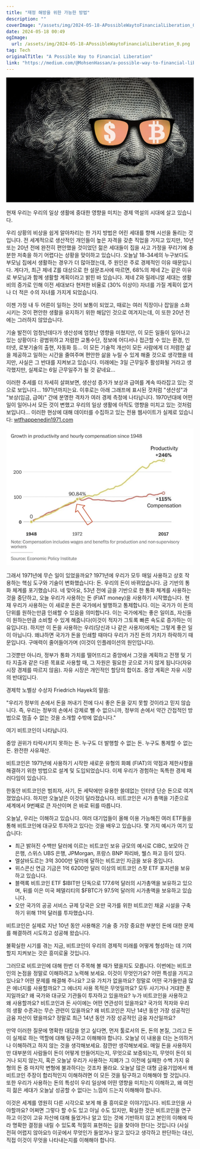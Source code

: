 ```yaml
---
title: "재정 해방을 위한 가능한 방법"
description: ""
coverImage: "/assets/img/2024-05-18-APossibleWaytoFinancialLiberation_0.png"
date: 2024-05-18 00:49
ogImage: 
  url: /assets/img/2024-05-18-APossibleWaytoFinancialLiberation_0.png
tag: Tech
originalTitle: "A Possible Way to Financial Liberation"
link: "https://medium.com/@MohsenHassan/a-possible-way-to-financial-liberation-259c93c67589"
---
```



![A Possible Way to Financial Liberation](/assets/img/2024-05-18-APossibleWaytoFinancialLiberation_0.png)

현재 우리는 우리의 일상 생활에 중대한 영향을 미치는 경제 역설의 시대에 살고 있습니다.

우리 상황의 비상을 쉽게 알아차리는 한 가지 방법은 어린 세대를 향해 시선을 돌리는 것입니다. 전 세계적으로 생산적인 개인들이 높은 자격을 갖춘 직업을 가지고 있지만, 10년 또는 20년 전에 완전히 편안했을 것이었던 젊은 세대들이 집을 사고 가정을 꾸리기에 충분한 저축을 하기 어렵다는 상황을 맞이하고 있습니다. 오늘날 18-34세의 누구보다도 부모님 집에서 생활하는 경우가 더 많아졌는데, 주 원인은 주로 경제적인 이유 때문입니다. 게다가, 최근 제네 Z를 대상으로 한 설문조사에 따르면, 68%의 제네 Z는 같은 이유로 부모님과 함께 생활할 계획이라고 밝힌 바 있습니다. 제네 Z와 밀레니얼 세대는 생활비의 증가로 인해 이전 세대보다 현저한 비율로 (30% 이상이) 자녀를 가질 계획이 없거나 더 적은 수의 자녀를 가지게 되었습니다.

이젠 가정 내 두 어른이 일하는 것이 보통이 되었고, 때로는 여러 직장이나 잡일을 소화시키는 것이 편안한 생활을 유지하기 위한 해답인 것으로 여겨지는데, 이 또한 20년 전에는 그러하지 않았습니다.

<div class="content-ad"></div>

기술 발전이 엄청난데다가 생산성에 엄청난 영향을 미쳤지만, 이 모든 일들이 일어나고 있는 상황이다: 광범위하고 저렴한 교통수단, 정보에 어디서나 접근할 수 있는 환경, 인터넷, 로봇기술의 출현, 자동화 등... 이 모든 기술적 개선이 모든 사람에게 더 저렴한 삶을 제공하고 일하는 시간을 줄여주며 편안한 삶을 누릴 수 있게 해줄 것으로 생각했을 테지만, 사실은 그 반대를 지켜보고 있습니다. 미래에는 3일 근무일주 활성화될 거라고 생각했지만, 실제로는 6일 근무일주가 될 것 같네요...

이러한 추세를 더 자세히 살펴보면, 생산성 증가가 보상과 급여를 계속 따라잡고 있는 것으로 보입니다... 1971년까지는요. 이후로는 아래 그래프에 표시된 것처럼 "생산성"과 "보상(임금, 급여)" 간에 분명한 격차가 여러 경제 측정에 나타납니다. 1970년대에 어떤 일이 일어나서 모든 것이 변했고 우리의 일상 생활에 아직도 영향을 미치고 있는 것처럼 보입니다... 이러한 현상에 대해 데이터를 수집하고 있는 전용 웹사이트가 실제로 있습니다: [wtfhappenedin1971.com](https://wtfhappenedin1971.com/)


![그래프 이미지](/assets/img/2024-05-18-APossibleWaytoFinancialLiberation_1.png)


그래서 1971년에 무슨 일이 있었을까요? 1971년에 우리가 모두 매일 사용하고 상호 작용하는 핵심 도구와 기술이 변화했습니다: 돈. 우리의 돈이 바뀌었습니다. 금 기반의 통화 체계를 포기했습니다. 네 맞아요, 53년 전에 금을 기반으로 한 통화 체계를 사용하는 것을 중단하고, 오늘 우리가 사용하는 돈 (FIAT money)을 사용하기 시작했습니다. 현재 우리가 사용하는 이 새로운 돈은 국가에서 발행하고 통제합니다. 이는 국가가 이 돈의 단위를 원하는만큼 인쇄할 수 있음을 의미합니다. 이는 국가에게는 좋은 일이죠, 자신들이 원하는만큼 소비할 수 있게 해줍니다(이것이 적자가 그토록 빠른 속도로 증가하는 이유입니다). 하지만 이 돈을 사용하는 우리(당신과 나 같은 사용자)에게는 그렇게 좋은 일이 아닙니다. 왜냐하면 국가가 돈을 인쇄할 때마다 우리가 가진 돈의 가치가 하락하기 때문입니다. 구매력이 줄어들어가며 (이것이 인플레이션의 원인입니다).

<div class="content-ad"></div>

그것뿐만 아니라, 정부가 통화 가치를 떨어뜨리고 중앙에서 그것을 계획하고 전쟁 및 기타 지출과 같은 다른 목표로 사용할 때, 그 자원은 필요한 곳으로 가지 않게 됩니다(자유 시장 경제를 따르지 않음). 자유 시장은 개인적인 할당의 합이죠. 중앙 계획은 자유 시장의 반대입니다.

경제학 노벨상 수상자 Friedrich Hayek의 말씀:

"우리가 정부의 손에서 돈을 꺼내기 전에 다시 좋은 돈을 갖지 못할 것이라고 믿지 않습니다. 즉, 우리는 정부의 손에서 강제로 뺄 수 없으니까, 정부의 손에서 약간 간접적인 방법으로 멈출 수 없는 것을 소개할 수밖에 없습니다."

여기 비트코인이 나타납니다.

<div class="content-ad"></div>

중앙 권위가 타락시키지 못하는 돈. 누구도 더 발행할 수 없는 돈. 누구도 통제할 수 없는 돈. 완전한 사유재산.

비트코인은 1971년에 사용하기 시작한 새로운 유형의 화폐 (FIAT)의 약점과 제한사항을 해결하기 위한 방법으로 설계 및 도입되었습니다. 이제 우리가 경험하는 독특한 경제 패러다임이 있습니다.

한동안 비트코인은 범죄자, 사기, 돈 세탁에만 유용한 쓸데없는 인터넷 단순 돈으로 여겨졌었습니다. 하지만 오늘날은 이것이 달라졌습니다. 비트코인은 시가 총액을 기준으로 세계에서 9번째로 큰 자산이며 은 바로 뒤를 따릅니다.

오늘날, 우리는 이해하고 있습니다. 여러 대기업들이 올해 이용 가능해진 여러 ETF들을 통해 비트코인에 대규모 투자하고 있다는 것을 배우고 있습니다. 몇 가지 예시가 여기 있습니다:

<div class="content-ad"></div>

- 최근 밝혀진 수백만 달러에 이르는 비트코인 보유 규모의 예시로 CIBC, 보모아 간 은행, 스위스 UBS 은행, JPMorgan, 프랑스 BNP 파리바, 웰스 파고 등이 있다.
- 엘살바도르는 3억 3000만 달러에 달하는 비트코인 자금을 보유 중입니다.
- 위스콘신 연금 기금은 1억 6200만 달러 이상의 비트코인 스팟 ETF 포지션을 보유하고 있습니다.
- 블랙록 비트코인 ETF $IBIT만 단독으로 177.6억 달러의 시가총액을 보유하고 있으며, 뒤를 이은 미국 페델리티의 $FBTC가 97.5억 달러의 시가총액을 보유하고 있습니다.
- 오만 국가의 공공 서비스 규제 당국은 오만 국가를 위한 비트코인 채굴 시설을 구축하기 위해 11억 달러를 투자했습니다.

비트코인은 실제로 지난 10년 동안 사용해온 기술 중 가장 중요한 부분인 돈에 대한 문제를 해결하려 시도하고 성공해 왔습니다.

불확실한 시기를 겪는 지금, 비트코인이 우리의 경제적 미래를 어떻게 형성하는 데 기여할지 지켜보는 것은 흥미로울 것입니다.

그러므로 비트코인에 대해 한번 더 주목해 볼 때가 됐을지도 모릅니다. 이번에는 비트코인의 논점을 정말로 이해하려고 노력해 보세요. 이것이 무엇인가요? 어떤 특성을 가지고 있나요? 어떤 문제를 해결해 주나요? 고유 가치가 없을까요? 정말로 어떤 국가들만큼 많은 에너지를 사용할까요? 그 에너지 사용 목적은 무엇일까요? 모두 사기거나 거대한 폰지일까요? 왜 국가와 대규모 기관들이 투자하고 있을까요? 누가 비트코인을 사용하고 왜 사용할까요? 비트코인과 돈 사이에는 어떤 연관성이 있을까요? 국가의 적자와 우리의 생활 수준과는 무슨 관련이 있을까요? 왜 비트코인은 지난 14년 동안 가장 성공적인 금융 자산이 됐을까요? 정말로 최근 14년 동안 가장 성공적인 금융 자산일까요?

<div class="content-ad"></div>

만약 이러한 질문에 명확한 대답을 얻고 싶다면, 먼저 툴로서의 돈, 돈의 본질, 그리고 돈이 실제로 하는 역할에 대해 탐구하고 이해해야 합니다. 오늘날 이 내용을 더는 논의하거나 이해하려고 하지 않는 것을 생각해보세요. 잠깐만 생각해보세요. 매일 돈을 사용하지만 대부분의 사람들이 돈이 어떻게 만들어지는지, 무엇으로 보증되는지, 무엇이 돈이 되거나 되지 않는지, 혹은 오늘날 우리가 사용하는 지폐가 그 이전에 실패한 수백 가지 유형의 돈 중 마지막 변형에 불과하다는 것조차 몰라요. 오늘날 많은 대형 금융기업에서 왜 비트코인 주장이 합리적인지 이해하려면 이 모든 것을 탐구하고 이해해야 할 것입니다. 또한 우리가 사용하는 돈의 특성이 우리 일상에 어떤 영향을 미치는지 이해하고, 왜 여전히 젊은 세대가 오늘날 성공할 수 없다는 느낌이 드는지 이해해야 합니다. 

이것은 세계를 영원히 다른 시각으로 보게 해 줄 흥미로운 이야기입니다. 비트코인을 사야할까요? 어쩌면 그렇다 할 수도 있고 아닐 수도 있지만, 확실한 것은 비트코인을 연구하고 이것이 고유 자산에 대해 들었거나 알고 있는 것에 기반하지 않고 본인의 이해에 따라 명확한 결정을 내릴 수 있도록 적절히 표현하는 길을 찾아야 한다는 것입니다 (사실 전혀 어렵지 않아요!) 이곳에서 무엇인가 들었거나 알고 있다고 생각하고 판단하는 대신, 직접 이것이 무엇을 나타내는지를 이해해야 합니다.